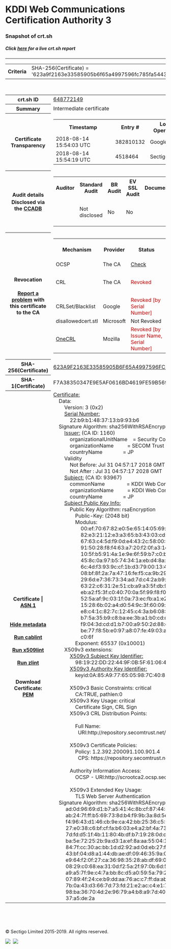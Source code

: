 # KDDI Web Communications Certification Authority 3
### Snapshot of crt.sh
##### Click [here](https://crt.sh/?q=623A9F2163E33585905B6F65A4997596FC785FA54437A41D22794A5F47813A29) for a live crt.sh report

---
<!DOCTYPE HTML PUBLIC "-//W3C//DTD HTML 4.0 Transitional//EN">
<HTML>

<BODY>

<TABLE>
  <TR>
    <TH class="outer">Criteria</TH>
    <TD class="outer">SHA-256(Certificate) = '623a9f2163e33585905b6f65a4997596fc785fa54437a41d22794a5f47813a29'</TD>
  </TR>
</TABLE>
<BR>
<TABLE>
  <TR>
    <TH class="outer">crt.sh ID</TH>
    <TD class="outer"><A href="?id=648772149">648772149</A></TD>
  </TR>
  <TR>
    <TH class="outer">Summary</TH>
    <TD class="outer">Intermediate certificate</TD>
  </TR>
  <TR>
    <TH class="outer">Certificate<BR>Transparency</TH>
    <TD class="outer">
<TABLE class="options" style="margin-left:0px">
  <TR>
    <TH>Timestamp</TH>
    <TH>Entry #</TH>
    <TH>Log Operator</TH>
    <TH>Log URL</TH>
  </TR>
  <TR>
    <TD>2018-08-14&nbsp; <FONT class="small">15:54:03 UTC</FONT></TD>
    <TD>382810132</TD>
    <TD>Google</TD>
    <TD>https://ct.googleapis.com/rocketeer</TD>
  </TR>
  <TR>
    <TD>2018-08-14&nbsp; <FONT class="small">15:54:19 UTC</FONT></TD>
    <TD>4518464</TD>
    <TD>Sectigo</TD>
    <TD>https://dodo.ct.comodo.com</TD>
  </TR>
</TABLE>
    </TD>
  </TR>
  <TR>
    <TH class="outer">Audit details<BR>
      <DIV class="small" style="padding-top:3px">Disclosed via the
        <A href="//ccadb-public.secure.force.com/mozilla/PublicAllIntermediateCerts" target="_blank">CCADB</A></DIV>
    </TH>
    <TD class="outer">
<TABLE class="options" style="margin-left:0px">
  <TR>
    <TH>Auditor</TH>
    <TH>Standard Audit</TH>
    <TH>BR Audit</TH>
    <TH>EV SSL Audit</TH>
    <TH>Documents</TH>
    <TH>CCADB</TH>
    <TH>Root Owner / Certificate</TH>
  </TR>
  <TR>
    <TD style="vertical-align:middle"></TD>
    <TD>Not disclosed    <TD>No    <TD>No    <TD>
    </TD>
    <TD><A href="//ccadb.force.com/0011J00001HcX4OQAV" target="_blank">0011J00001HcX4OQAV</A></TD>
    <TD><A href="/?id=1176879">SECOM Trust Systems CO., LTD.</A></TD>
  </TR>
</TABLE>
    </TD>
  </TR>
  <TR>
    <TH class="outer">Revocation<BR><BR>
      <DIV class="small" style="padding-top:3px"><A href="?id=648772149&opt=problemreporting">Report a problem</A> with<BR>this certificate to the CA</DIV></TH>
    <TD class="outer">
      <TABLE class="options" style="margin-left:0px">
        <TR>
          <TH>Mechanism</TH>
          <TH>Provider</TH>
          <TH>Status</TH>
          <TH>Revocation Date</TH>
          <TH>Last Observed in CRL</TH>
          <TH>Last Checked <SPAN style="color:#CC0000;vertical-align:middle;font-size:70%;font-weight:normal">(Error)</SPAN></TH>
        </TR>
        <TR>
          <TD>OCSP</TD>
          <TD>The CA</TD>
          <TD><A href="?id=648772149&opt=ocsp">Check</A></TD>
          <TD><SPAN style="color:#888888">?</SPAN></TD>
          <TD><SPAN style="color:#888888">n/a</SPAN></TD>
          <TD><SPAN style="color:#888888">?</SPAN></TD>
        </TR>
        <TR>
          <TD>CRL</TD>
          <TD>The CA</TD>
          <TD><SPAN style="color:#CC0000">Revoked</SPAN></TD><TD>2018-08-22&nbsp; <FONT class="small">06:11:09 UTC</FONT></TD><TD>2019-09-27&nbsp; <FONT class="small">04:49:14 UTC</FONT></TD><TD>2019-12-04&nbsp; <FONT class="small">16:53:25 UTC</FONT></TD>
        </TR>
        <TR>
          <TD>CRLSet/Blacklist</TD>
          <TD>Google</TD>
          <TD><SPAN style="color:#CC0000">Revoked [by Serial Number]</SPAN></TD>
          <TD><SPAN style="color:#888888">n/a</SPAN></TD>
          <TD><SPAN style="color:#888888">n/a</SPAN></TD>
          <TD><SPAN style="color:#888888">n/a</SPAN></TD>
        </TR>
        <TR>
          <TD>disallowedcert.stl</TD>
          <TD>Microsoft</TD>
          <TD>Not Revoked</TD>
          <TD><SPAN style="color:#888888">n/a</SPAN></TD>
          <TD><SPAN style="color:#888888">n/a</SPAN></TD>
          <TD><SPAN style="color:#888888">n/a</SPAN></TD>
        </TR>
        <TR>
          <TD><A href="/mozilla-onecrl" target="_blank">OneCRL</A></TD>
          <TD>Mozilla</TD>
          <TD><SPAN style="color:#CC0000">Revoked [by Issuer Name, Serial Number]</SPAN></TD><TD>2018-08-30&nbsp; <FONT class="small">11:09:06 UTC</FONT></TD>
          <TD><SPAN style="color:#888888">n/a</SPAN></TD>
          <TD><SPAN style="color:#888888">n/a</SPAN></TD>
        </TR>
      </TABLE>
    </TD>
  </TR>
  <TR>
    <TH class="outer">SHA-256(Certificate)</TH>
    <TD class="outer"><A href="//censys.io/certificates/623a9f2163e33585905b6f65a4997596fc785fa54437a41d22794a5f47813a29">623A9F2163E33585905B6F65A4997596FC785FA54437A41D22794A5F47813A29</A></TD>
  </TR>
  <TR>
    <TH class="outer">SHA-1(Certificate)</TH>
    <TD class="outer">F7A38350347E9E5AF0616BD4619FE59B56964F5A</TD>
  </TR>
  <TR>
    <TH class="outer">Certificate | <A href="?asn1=648772149">ASN.1</A>
      <SPAN class="small"><BR>
      <BR><BR><A href="?id=648772149&opt=nometadata">Hide metadata</A>
      <BR><BR><A href="?id=648772149&opt=cablint">Run cablint</A>
      <BR><BR><A href="?id=648772149&opt=x509lint">Run x509lint</A>
      <BR><BR><A href="?id=648772149&opt=zlint">Run zlint</A>
      <BR><BR><BR>Download Certificate: <A href="?d=648772149">PEM</A>
      </SPAN>
    </TH>
    <TD class="text"><A href="?d=648772149">Certificate:</A><BR>&nbsp;&nbsp;&nbsp;&nbsp;Data:<BR>&nbsp;&nbsp;&nbsp;&nbsp;&nbsp;&nbsp;&nbsp;&nbsp;Version:&nbsp;3&nbsp;(0x2)<BR>&nbsp;&nbsp;&nbsp;&nbsp;&nbsp;&nbsp;&nbsp;&nbsp;<A href="?serial=22b9b1483713b993b6">Serial&nbsp;Number:</A><BR>&nbsp;&nbsp;&nbsp;&nbsp;&nbsp;&nbsp;&nbsp;&nbsp;&nbsp;&nbsp;&nbsp;&nbsp;22:b9:b1:48:37:13:b9:93:b6<BR>&nbsp;&nbsp;&nbsp;&nbsp;Signature&nbsp;Algorithm:&nbsp;sha256WithRSAEncryption<BR>&nbsp;&nbsp;&nbsp;&nbsp;&nbsp;&nbsp;&nbsp;&nbsp;<A href="?caid=1160">Issuer:</A> <SPAN class="small">(CA ID: 1160)</SPAN><BR>&nbsp;&nbsp;&nbsp;&nbsp;&nbsp;&nbsp;&nbsp;&nbsp;&nbsp;&nbsp;&nbsp;&nbsp;organizationalUnitName&nbsp;&nbsp;&nbsp;&nbsp;=&nbsp;Security&nbsp;Communication&nbsp;RootCA2<BR>&nbsp;&nbsp;&nbsp;&nbsp;&nbsp;&nbsp;&nbsp;&nbsp;&nbsp;&nbsp;&nbsp;&nbsp;organizationName&nbsp;&nbsp;&nbsp;&nbsp;&nbsp;&nbsp;&nbsp;&nbsp;&nbsp;&nbsp;=&nbsp;SECOM&nbsp;Trust&nbsp;Systems&nbsp;CO.,LTD.<BR>&nbsp;&nbsp;&nbsp;&nbsp;&nbsp;&nbsp;&nbsp;&nbsp;&nbsp;&nbsp;&nbsp;&nbsp;countryName&nbsp;&nbsp;&nbsp;&nbsp;&nbsp;&nbsp;&nbsp;&nbsp;&nbsp;&nbsp;&nbsp;&nbsp;&nbsp;&nbsp;&nbsp;=&nbsp;JP<BR>&nbsp;&nbsp;&nbsp;&nbsp;&nbsp;&nbsp;&nbsp;&nbsp;Validity<BR>&nbsp;&nbsp;&nbsp;&nbsp;&nbsp;&nbsp;&nbsp;&nbsp;&nbsp;&nbsp;&nbsp;&nbsp;Not&nbsp;Before:&nbsp;Jul&nbsp;31&nbsp;04:57:17&nbsp;2018&nbsp;GMT<BR>&nbsp;&nbsp;&nbsp;&nbsp;&nbsp;&nbsp;&nbsp;&nbsp;&nbsp;&nbsp;&nbsp;&nbsp;Not&nbsp;After&nbsp;:&nbsp;Jul&nbsp;31&nbsp;04:57:17&nbsp;2028&nbsp;GMT<BR>&nbsp;&nbsp;&nbsp;&nbsp;&nbsp;&nbsp;&nbsp;&nbsp;<A href="?caid=93967">Subject:</A> <SPAN class="small">(CA ID: 93967)</SPAN><BR>&nbsp;&nbsp;&nbsp;&nbsp;&nbsp;&nbsp;&nbsp;&nbsp;&nbsp;&nbsp;&nbsp;&nbsp;commonName&nbsp;&nbsp;&nbsp;&nbsp;&nbsp;&nbsp;&nbsp;&nbsp;&nbsp;&nbsp;&nbsp;&nbsp;&nbsp;&nbsp;&nbsp;&nbsp;=&nbsp;KDDI&nbsp;Web&nbsp;Communications&nbsp;Certification&nbsp;Authority&nbsp;3<BR>&nbsp;&nbsp;&nbsp;&nbsp;&nbsp;&nbsp;&nbsp;&nbsp;&nbsp;&nbsp;&nbsp;&nbsp;organizationName&nbsp;&nbsp;&nbsp;&nbsp;&nbsp;&nbsp;&nbsp;&nbsp;&nbsp;&nbsp;=&nbsp;KDDI&nbsp;Web&nbsp;Communications&nbsp;Inc.<BR>&nbsp;&nbsp;&nbsp;&nbsp;&nbsp;&nbsp;&nbsp;&nbsp;&nbsp;&nbsp;&nbsp;&nbsp;countryName&nbsp;&nbsp;&nbsp;&nbsp;&nbsp;&nbsp;&nbsp;&nbsp;&nbsp;&nbsp;&nbsp;&nbsp;&nbsp;&nbsp;&nbsp;=&nbsp;JP<BR>&nbsp;&nbsp;&nbsp;&nbsp;&nbsp;&nbsp;&nbsp;&nbsp;<A href="?spkisha256=7b085910acdaadf95f75cb04ed3f0a77db39336f0c727d408a92b87fec434cdf">Subject&nbsp;Public&nbsp;Key&nbsp;Info:</A><BR>&nbsp;&nbsp;&nbsp;&nbsp;&nbsp;&nbsp;&nbsp;&nbsp;&nbsp;&nbsp;&nbsp;&nbsp;Public&nbsp;Key&nbsp;Algorithm:&nbsp;rsaEncryption<BR>&nbsp;&nbsp;&nbsp;&nbsp;&nbsp;&nbsp;&nbsp;&nbsp;&nbsp;&nbsp;&nbsp;&nbsp;&nbsp;&nbsp;&nbsp;&nbsp;Public-Key:&nbsp;(2048&nbsp;bit)<BR>&nbsp;&nbsp;&nbsp;&nbsp;&nbsp;&nbsp;&nbsp;&nbsp;&nbsp;&nbsp;&nbsp;&nbsp;&nbsp;&nbsp;&nbsp;&nbsp;Modulus:<BR>&nbsp;&nbsp;&nbsp;&nbsp;&nbsp;&nbsp;&nbsp;&nbsp;&nbsp;&nbsp;&nbsp;&nbsp;&nbsp;&nbsp;&nbsp;&nbsp;&nbsp;&nbsp;&nbsp;&nbsp;00:ef:70:67:82:e0:5e:65:14:05:69:dd:cf:0f:8c:<BR>&nbsp;&nbsp;&nbsp;&nbsp;&nbsp;&nbsp;&nbsp;&nbsp;&nbsp;&nbsp;&nbsp;&nbsp;&nbsp;&nbsp;&nbsp;&nbsp;&nbsp;&nbsp;&nbsp;&nbsp;82:e3:21:12:e3:a3:65:b3:43:03:cd:85:a1:aa:a2:<BR>&nbsp;&nbsp;&nbsp;&nbsp;&nbsp;&nbsp;&nbsp;&nbsp;&nbsp;&nbsp;&nbsp;&nbsp;&nbsp;&nbsp;&nbsp;&nbsp;&nbsp;&nbsp;&nbsp;&nbsp;67:63:c4:5d:f9:0d:e4:43:2c:58:00:6c:12:79:22:<BR>&nbsp;&nbsp;&nbsp;&nbsp;&nbsp;&nbsp;&nbsp;&nbsp;&nbsp;&nbsp;&nbsp;&nbsp;&nbsp;&nbsp;&nbsp;&nbsp;&nbsp;&nbsp;&nbsp;&nbsp;91:50:28:f8:f4:63:a7:20:f2:0f:a3:1c:dc:f0:5f:<BR>&nbsp;&nbsp;&nbsp;&nbsp;&nbsp;&nbsp;&nbsp;&nbsp;&nbsp;&nbsp;&nbsp;&nbsp;&nbsp;&nbsp;&nbsp;&nbsp;&nbsp;&nbsp;&nbsp;&nbsp;10:5f:b5:91:4a:1e:9e:6f:59:b7:c0:b7:d5:2b:e0:<BR>&nbsp;&nbsp;&nbsp;&nbsp;&nbsp;&nbsp;&nbsp;&nbsp;&nbsp;&nbsp;&nbsp;&nbsp;&nbsp;&nbsp;&nbsp;&nbsp;&nbsp;&nbsp;&nbsp;&nbsp;45:8c:0a:97:b5:74:34:1a:eb:d4:8a:3c:81:1a:69:<BR>&nbsp;&nbsp;&nbsp;&nbsp;&nbsp;&nbsp;&nbsp;&nbsp;&nbsp;&nbsp;&nbsp;&nbsp;&nbsp;&nbsp;&nbsp;&nbsp;&nbsp;&nbsp;&nbsp;&nbsp;6c:4d:f3:93:9c:cf:1b:d3:79:00:13:40:62:98:24:<BR>&nbsp;&nbsp;&nbsp;&nbsp;&nbsp;&nbsp;&nbsp;&nbsp;&nbsp;&nbsp;&nbsp;&nbsp;&nbsp;&nbsp;&nbsp;&nbsp;&nbsp;&nbsp;&nbsp;&nbsp;08:bf:8f:2a:7a:47:16:fe:f5:ca:9b:29:c5:9f:9a:<BR>&nbsp;&nbsp;&nbsp;&nbsp;&nbsp;&nbsp;&nbsp;&nbsp;&nbsp;&nbsp;&nbsp;&nbsp;&nbsp;&nbsp;&nbsp;&nbsp;&nbsp;&nbsp;&nbsp;&nbsp;29:6d:e7:36:73:34:ad:7d:c4:2a:b9:de:2a:1c:8c:<BR>&nbsp;&nbsp;&nbsp;&nbsp;&nbsp;&nbsp;&nbsp;&nbsp;&nbsp;&nbsp;&nbsp;&nbsp;&nbsp;&nbsp;&nbsp;&nbsp;&nbsp;&nbsp;&nbsp;&nbsp;63:22:c6:31:2e:51:cb:a9:a3:5f:db:90:08:51:79:<BR>&nbsp;&nbsp;&nbsp;&nbsp;&nbsp;&nbsp;&nbsp;&nbsp;&nbsp;&nbsp;&nbsp;&nbsp;&nbsp;&nbsp;&nbsp;&nbsp;&nbsp;&nbsp;&nbsp;&nbsp;eb:a2:f5:3f:c0:40:70:0a:5f:99:f8:f0:9c:a1:9a:<BR>&nbsp;&nbsp;&nbsp;&nbsp;&nbsp;&nbsp;&nbsp;&nbsp;&nbsp;&nbsp;&nbsp;&nbsp;&nbsp;&nbsp;&nbsp;&nbsp;&nbsp;&nbsp;&nbsp;&nbsp;52:5a:af:9c:03:1f:0a:73:ec:fb:a1:e2:2f:ab:b1:<BR>&nbsp;&nbsp;&nbsp;&nbsp;&nbsp;&nbsp;&nbsp;&nbsp;&nbsp;&nbsp;&nbsp;&nbsp;&nbsp;&nbsp;&nbsp;&nbsp;&nbsp;&nbsp;&nbsp;&nbsp;15:28:6b:02:a4:d0:54:9c:3f:60:09:b6:85:27:14:<BR>&nbsp;&nbsp;&nbsp;&nbsp;&nbsp;&nbsp;&nbsp;&nbsp;&nbsp;&nbsp;&nbsp;&nbsp;&nbsp;&nbsp;&nbsp;&nbsp;&nbsp;&nbsp;&nbsp;&nbsp;e8:c4:1c:82:7c:12:45:c4:3a:b6:08:94:e3:5b:74:<BR>&nbsp;&nbsp;&nbsp;&nbsp;&nbsp;&nbsp;&nbsp;&nbsp;&nbsp;&nbsp;&nbsp;&nbsp;&nbsp;&nbsp;&nbsp;&nbsp;&nbsp;&nbsp;&nbsp;&nbsp;b7:5a:35:b9:c8:ba:ee:3b:a1:b0:cd:c6:8c:20:63:<BR>&nbsp;&nbsp;&nbsp;&nbsp;&nbsp;&nbsp;&nbsp;&nbsp;&nbsp;&nbsp;&nbsp;&nbsp;&nbsp;&nbsp;&nbsp;&nbsp;&nbsp;&nbsp;&nbsp;&nbsp;f9:04:3d:cd:d1:b7:00:a9:50:2d:88:d6:02:9d:c5:<BR>&nbsp;&nbsp;&nbsp;&nbsp;&nbsp;&nbsp;&nbsp;&nbsp;&nbsp;&nbsp;&nbsp;&nbsp;&nbsp;&nbsp;&nbsp;&nbsp;&nbsp;&nbsp;&nbsp;&nbsp;be:77:f8:5b:e0:97:a8:07:fe:49:03:a6:36:76:84:<BR>&nbsp;&nbsp;&nbsp;&nbsp;&nbsp;&nbsp;&nbsp;&nbsp;&nbsp;&nbsp;&nbsp;&nbsp;&nbsp;&nbsp;&nbsp;&nbsp;&nbsp;&nbsp;&nbsp;&nbsp;c0:6f<BR>&nbsp;&nbsp;&nbsp;&nbsp;&nbsp;&nbsp;&nbsp;&nbsp;&nbsp;&nbsp;&nbsp;&nbsp;&nbsp;&nbsp;&nbsp;&nbsp;Exponent:&nbsp;65537&nbsp;(0x10001)<BR>&nbsp;&nbsp;&nbsp;&nbsp;&nbsp;&nbsp;&nbsp;&nbsp;X509v3&nbsp;extensions:<BR>&nbsp;&nbsp;&nbsp;&nbsp;&nbsp;&nbsp;&nbsp;&nbsp;&nbsp;&nbsp;&nbsp;&nbsp;<A href="?ski=981922dd22449f0b5f610640d28c562c3b749538">X509v3&nbsp;Subject&nbsp;Key&nbsp;Identifier:</A><BR>&nbsp;&nbsp;&nbsp;&nbsp;&nbsp;&nbsp;&nbsp;&nbsp;&nbsp;&nbsp;&nbsp;&nbsp;&nbsp;&nbsp;&nbsp;&nbsp;98:19:22:DD:22:44:9F:0B:5F:61:06:40:D2:8C:56:2C:3B:74:95:38<BR>&nbsp;&nbsp;&nbsp;&nbsp;&nbsp;&nbsp;&nbsp;&nbsp;&nbsp;&nbsp;&nbsp;&nbsp;<A href="?ski=0a85a9776505987c4081f80f972c38f10aec3ccf">X509v3&nbsp;Authority&nbsp;Key&nbsp;Identifier:</A><BR>&nbsp;&nbsp;&nbsp;&nbsp;&nbsp;&nbsp;&nbsp;&nbsp;&nbsp;&nbsp;&nbsp;&nbsp;&nbsp;&nbsp;&nbsp;&nbsp;keyid:0A:85:A9:77:65:05:98:7C:40:81:F8:0F:97:2C:38:F1:0A:EC:3C:CF<BR><BR>&nbsp;&nbsp;&nbsp;&nbsp;&nbsp;&nbsp;&nbsp;&nbsp;&nbsp;&nbsp;&nbsp;&nbsp;X509v3&nbsp;Basic&nbsp;Constraints:&nbsp;critical<BR>&nbsp;&nbsp;&nbsp;&nbsp;&nbsp;&nbsp;&nbsp;&nbsp;&nbsp;&nbsp;&nbsp;&nbsp;&nbsp;&nbsp;&nbsp;&nbsp;CA:TRUE,&nbsp;pathlen:0<BR>&nbsp;&nbsp;&nbsp;&nbsp;&nbsp;&nbsp;&nbsp;&nbsp;&nbsp;&nbsp;&nbsp;&nbsp;X509v3&nbsp;Key&nbsp;Usage:&nbsp;critical<BR>&nbsp;&nbsp;&nbsp;&nbsp;&nbsp;&nbsp;&nbsp;&nbsp;&nbsp;&nbsp;&nbsp;&nbsp;&nbsp;&nbsp;&nbsp;&nbsp;Certificate&nbsp;Sign,&nbsp;CRL&nbsp;Sign<BR>&nbsp;&nbsp;&nbsp;&nbsp;&nbsp;&nbsp;&nbsp;&nbsp;&nbsp;&nbsp;&nbsp;&nbsp;X509v3&nbsp;CRL&nbsp;Distribution&nbsp;Points:&nbsp;<BR><BR>&nbsp;&nbsp;&nbsp;&nbsp;&nbsp;&nbsp;&nbsp;&nbsp;&nbsp;&nbsp;&nbsp;&nbsp;&nbsp;&nbsp;&nbsp;&nbsp;Full&nbsp;Name:<BR>&nbsp;&nbsp;&nbsp;&nbsp;&nbsp;&nbsp;&nbsp;&nbsp;&nbsp;&nbsp;&nbsp;&nbsp;&nbsp;&nbsp;&nbsp;&nbsp;&nbsp;&nbsp;URI:http://repository.secomtrust.net/SC-Root2/SCRoot2CRL.crl<BR><BR>&nbsp;&nbsp;&nbsp;&nbsp;&nbsp;&nbsp;&nbsp;&nbsp;&nbsp;&nbsp;&nbsp;&nbsp;X509v3&nbsp;Certificate&nbsp;Policies:&nbsp;<BR>&nbsp;&nbsp;&nbsp;&nbsp;&nbsp;&nbsp;&nbsp;&nbsp;&nbsp;&nbsp;&nbsp;&nbsp;&nbsp;&nbsp;&nbsp;&nbsp;Policy:&nbsp;1.2.392.200091.100.901.4<BR>&nbsp;&nbsp;&nbsp;&nbsp;&nbsp;&nbsp;&nbsp;&nbsp;&nbsp;&nbsp;&nbsp;&nbsp;&nbsp;&nbsp;&nbsp;&nbsp;&nbsp;&nbsp;CPS:&nbsp;https://repository.secomtrust.net/SC-Root2/<BR><BR>&nbsp;&nbsp;&nbsp;&nbsp;&nbsp;&nbsp;&nbsp;&nbsp;&nbsp;&nbsp;&nbsp;&nbsp;Authority&nbsp;Information&nbsp;Access:&nbsp;<BR>&nbsp;&nbsp;&nbsp;&nbsp;&nbsp;&nbsp;&nbsp;&nbsp;&nbsp;&nbsp;&nbsp;&nbsp;&nbsp;&nbsp;&nbsp;&nbsp;OCSP&nbsp;-&nbsp;URI:http://scrootca2.ocsp.secomtrust.net<BR><BR>&nbsp;&nbsp;&nbsp;&nbsp;&nbsp;&nbsp;&nbsp;&nbsp;&nbsp;&nbsp;&nbsp;&nbsp;X509v3&nbsp;Extended&nbsp;Key&nbsp;Usage:&nbsp;<BR>&nbsp;&nbsp;&nbsp;&nbsp;&nbsp;&nbsp;&nbsp;&nbsp;&nbsp;&nbsp;&nbsp;&nbsp;&nbsp;&nbsp;&nbsp;&nbsp;TLS&nbsp;Web&nbsp;Server&nbsp;Authentication<BR>&nbsp;&nbsp;&nbsp;&nbsp;Signature&nbsp;Algorithm:&nbsp;sha256WithRSAEncryption<BR>&nbsp;&nbsp;&nbsp;&nbsp;&nbsp;&nbsp;&nbsp;&nbsp;&nbsp;ad:0d:96:69:d1:b7:a5:41:4c:8b:cf:87:44:85:16:1d:7c:98:<BR>&nbsp;&nbsp;&nbsp;&nbsp;&nbsp;&nbsp;&nbsp;&nbsp;&nbsp;ab:24:7f:ff:b5:69:73:8d:b4:f9:9b:3a:8d:5e:77:08:74:65:<BR>&nbsp;&nbsp;&nbsp;&nbsp;&nbsp;&nbsp;&nbsp;&nbsp;&nbsp;f4:96:43:d1:46:cb:9e:ca:42:bb:25:36:c5:98:9f:81:ea:8e:<BR>&nbsp;&nbsp;&nbsp;&nbsp;&nbsp;&nbsp;&nbsp;&nbsp;&nbsp;27:e0:38:c6:bf:cf:fa:b6:03:e4:a2:bf:4a:73:58:83:c6:d1:<BR>&nbsp;&nbsp;&nbsp;&nbsp;&nbsp;&nbsp;&nbsp;&nbsp;&nbsp;7d:fd:d5:1f:4b:11:80:4b:df:b7:19:28:0d:da:5c:57:ab:ed:<BR>&nbsp;&nbsp;&nbsp;&nbsp;&nbsp;&nbsp;&nbsp;&nbsp;&nbsp;ba:5e:72:25:2b:9a:d3:1a:ef:8a:aa:55:04:16:7e:6a:c6:07:<BR>&nbsp;&nbsp;&nbsp;&nbsp;&nbsp;&nbsp;&nbsp;&nbsp;&nbsp;84:7f:cc:30:ac:bb:1d:d2:92:ad:0d:eb:27:fa:c3:59:14:ab:<BR>&nbsp;&nbsp;&nbsp;&nbsp;&nbsp;&nbsp;&nbsp;&nbsp;&nbsp;43:bf:04:d8:a1:44:db:ae:df:09:46:35:9a:07:5a:17:18:9e:<BR>&nbsp;&nbsp;&nbsp;&nbsp;&nbsp;&nbsp;&nbsp;&nbsp;&nbsp;e9:64:f2:0f:27:ca:36:98:35:28:ab:df:69:0c:90:82:d2:9d:<BR>&nbsp;&nbsp;&nbsp;&nbsp;&nbsp;&nbsp;&nbsp;&nbsp;&nbsp;08:29:c0:68:ea:31:0d:f2:5a:2f:97:0b:6d:51:94:e9:0a:be:<BR>&nbsp;&nbsp;&nbsp;&nbsp;&nbsp;&nbsp;&nbsp;&nbsp;&nbsp;a9:a5:7f:9e:c4:7a:bb:8c:d5:a0:59:5a:79:22:8c:ba:44:fa:<BR>&nbsp;&nbsp;&nbsp;&nbsp;&nbsp;&nbsp;&nbsp;&nbsp;&nbsp;07:89:4f:24:ce:b9:dd:aa:76:ac:c7:ff:da:ab:ca:c2:65:5c:<BR>&nbsp;&nbsp;&nbsp;&nbsp;&nbsp;&nbsp;&nbsp;&nbsp;&nbsp;7b:0a:43:d3:66:7d:73:fd:21:e2:ac:c4:e1:7e:04:67:d3:87:<BR>&nbsp;&nbsp;&nbsp;&nbsp;&nbsp;&nbsp;&nbsp;&nbsp;&nbsp;98:ba:36:70:4d:2e:96:79:a4:b8:a9:7d:40:d1:b0:1c:15:05:<BR>&nbsp;&nbsp;&nbsp;&nbsp;&nbsp;&nbsp;&nbsp;&nbsp;&nbsp;37:a5:de:2a<BR>    </TD>
  </TR>
</TABLE>

  <BR><BR><BR>

  <P class="copyright">&copy; Sectigo Limited 2015-2019. All rights reserved.</P>
  <DIV>
    <A href="https://sectigo.com/"><IMG src="/sectigo_s.png"></A>
    &nbsp;<A href="https://github.com/crtsh"><IMG src="/GitHub-Mark-32px.png"></A>
  </DIV>
</BODY>
</HTML>
